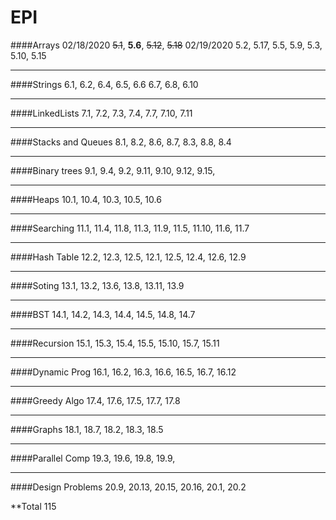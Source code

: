 # EPI

####Arrays
02/18/2020 ~~5.1~~, **5.6**, ~~5.12~~, ~~5.18~~
02/19/2020 5.2, 5.17, 5.5, 5.9, 5.3, 5.10, 5.15

---

####Strings
6.1, 6.2, 6.4, 6.5, 6.6 6.7, 6.8, 6.10

---

####LinkedLists
7.1, 7.2, 7.3, 7.4, 7.7, 7.10, 7.11

---

####Stacks and Queues
8.1, 8.2, 8.6, 8.7, 8.3, 8.8, 8.4

---

####Binary trees
9.1, 9.4, 9.2, 9.11, 9.10, 9.12, 9.15,

---

####Heaps
10.1, 10.4, 10.3, 10.5, 10.6

---

####Searching
11.1, 11.4, 11.8, 11.3, 11.9, 11.5, 11.10, 11.6, 11.7

---

####Hash Table
12.2, 12.3, 12.5, 12.1, 12.5, 12.4, 12.6, 12.9

---

####Soting
13.1, 13.2, 13.6, 13.8, 13.11, 13.9

---

####BST
14.1, 14.2, 14.3, 14.4, 14.5, 14.8, 14.7

---

####Recursion
15.1, 15.3, 15.4, 15.5, 15.10, 15.7, 15.11

---

####Dynamic Prog
16.1, 16.2, 16.3, 16.6, 16.5, 16.7, 16.12

---

####Greedy Algo
17.4, 17.6, 17.5, 17.7, 17.8

---

####Graphs
18.1, 18.7, 18.2, 18.3, 18.5

---

####Parallel Comp
19.3, 19.6, 19.8, 19.9,

---

####Design Problems
20.9, 20.13, 20.15, 20.16, 20.1, 20.2

\*\*Total 115
